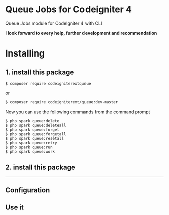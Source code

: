 # Queue Jobs for Codeigniter 4

Queue Jobs module for CodeIgniter 4 with CLI

**I look forward to every help, further development and recommendation**

# Installing

## 1. install this package

```shell
$ composer require codeigniterextqueue
```

or 

```shell
$ composer require codeigniterext/queue:dev-master
```

Now you can use the following commands from the command prompt

```shell
$ php spark queue:delete
$ php spark queue:deleteall
$ php spark queue:forget
$ php spark queue:forgetall
$ php spark queue:resetall
$ php spark queue:retry
$ php spark queue:run
$ php spark queue:work
```

## 2. install this package

---

## Configuration


## Use it
